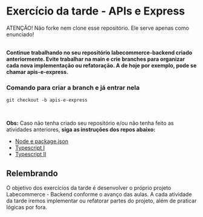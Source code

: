 # Exercício da tarde - APIs e Express

ATENÇÃO! Não forke nem clone esse repositório. Ele serve apenas como enunciado!<br><br>

<strong>Continue trabalhando no seu repositório labecommerce-backend criado anteriormente. Evite trabalhar na main e crie branches para organizar cada nova implementação ou refatoração. A de hoje por exemplo, pode se chamar apis-e-express.</strong>

### Comando para criar a branch e já entrar nela
```
git checkout -b apis-e-express
```
<br>

<strong>Obs:</strong> Caso não tenha criado seu repositório e/ou não tenha feito as atividades anteriores, <strong>siga as instruções dos repos abaixo:</strong> <br>

- [Node e package.json](https://github.com/labenuexercicios/node-package-json-exercicios)
- [Typescript I](https://github.com/labenuexercicios/typescript-i-exercicios)
- [Typescript II](https://github.com/labenuexercicios/typescript-ii-exercicios)



## Relembrando

O objetivo dos exercícios da tarde é desenvolver o próprio projeto Labecommerce - Backend conforme o avanço das aulas.
A cada atividade da tarde iremos implementar ou refatorar partes do projeto, além de praticar lógicas por fora.
